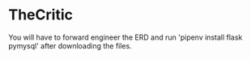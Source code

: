 # TheCritic

You will have to forward engineer the ERD and run 'pipenv install flask pymysql' after downloading the files.
